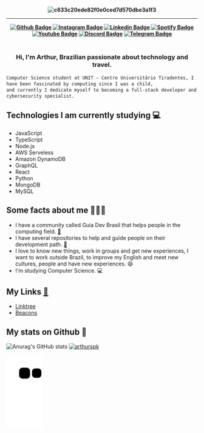 <h4 align="center">
 
![c633c20ede82f0e0ced7d570dbe3a1f3](https://user-images.githubusercontent.com/70382532/138322189-2db8df52-9dcb-40a0-88a8-c365466bd33d.gif)

<hr>

[![Github Badge](https://img.shields.io/badge/-Facebook-blue?style=for-the-badge&logo=Facebook&logoColor=white&link=https://github.com/arthurspk)](https://www.facebook.com/seixasqlc/)
[![Instagram Badge](https://img.shields.io/badge/-instagram-red?style=for-the-badge&logo=instagram&logoColor=white&link=https://github.com/arthurspk)](https://www.instagram.com/arthurspk/)
[![Linkedin Badge](https://img.shields.io/badge/-Linkedin-blue?style=for-the-badge&logo=Linkedin&logoColor=white&link=https://github.com/arthurspk)](https://www.linkedin.com/in/arthurspk/)
[![Spotify Badge](https://img.shields.io/badge/-Spotify-3bb34b?style=for-the-badge&logo=Spotify&logoColor=161f16&link=https://github.com/arthurspk)](https://open.spotify.com/user/Heimdallr0?fbclid=IwAR0vLf9kXegU7iZNCy3IJ1S6vb3sJ6CRRXelpW5tDOG5trSUGZ8SK4-Yjfg)
[![Youtube Badge](https://img.shields.io/badge/YouTube-FF0000?style=for-the-badge&logo=youtube&logoColor=white)](https://www.youtube.com/channel/UCzmXzz_VR0Li8-YOvWN_t3g)
[![Discord Badge](https://img.shields.io/badge/Discord-5865F2?style=for-the-badge&logo=discord&logoColor=white)](https://discord.gg/NbMQUPjHz7)
[![Telegram Badge](https://img.shields.io/badge/Telegram-2CA5E0?style=for-the-badge&logo=telegram&logoColor=white)](https://t.me/arthurguiadev)
</h4>

<h3 align="center">  <br>
Hi, I'm Arthur, Brazilian passionate about technology and travel.
<br>

</h3>

```
Computer Science student at UNIT — Centro Universitário Tiradentes, I have been fascinated by computing since I was a child,
and currently I dedicate myself to becoming a full-stack developer and cybersecurity specialist.
```
## Technologies I am currently studying 💻

  - JavaScript
  - TypeScript
  - Node.js
  - AWS Serveless
  - Amazon DynamoDB
  - GraphQL
  - React
  - Python
  - MongoDB
  - MySQL

## Some facts about me 👨🏻‍💻

- I have a community called Guia Dev Brasil that helps people in the computing field. [:link:](https://linktr.ee/guiadevbrasil)
- I have several repositories to help and guide people on their development path.  [:link:](https://github.com/arthurspk/guiadevbrasil)
- I love to know new things, work in groups and get new experiences, I want to work outside Brazil, to improve my English and meet new cultures, people and have new experiences. 😄
- I'm studying Computer Science. 💻

## My Links [:link:](https://linktr.ee/arthurspk)
  - [Linktree](https://linktr.ee/arthurspk)
  - [Beacons](https://beacons.ai/arthurspk)

## My stats on Github 💫

<!-- <span style="height ">
![Anurag's GitHub stats](https://github-readme-stats.vercel.app/api?username=arthurspk&show_icons=true&theme=tokyonight)
</span> -->

![Anurag's GitHub stats](https://github-readme-stats.vercel.app/api?username=arthurspk&show_icons=true&theme=tokyonight)
[![arthurspk](https://github-readme-stats.vercel.app/api/top-langs/?username=arthurspk&hide=html&layout=compact=true&theme=tokyonight)](https://github.com/arthurspk/)
<!-- ![Top Langs](https://github-readme-stats.vercel.app/api/top-langs/?username=arthurspk&layout=compact&theme=tokyonight) -->
![Snake animation](https://github.com/rafaballerini/rafaballerini/blob/output/github-contribution-grid-snake.svg)
